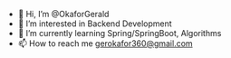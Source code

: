 - 👋 Hi, I’m @OkaforGerald
- 👀 I’m interested in Backend Development
- 🌱 I’m currently learning Spring/SpringBoot, Algorithms
- 📫 How to reach me gerokafor360@gmail.com

<!---
OkaforGerald/OkaforGerald is a ✨ special ✨ repository because its `README.md` (this file) appears on your GitHub profile.
You can click the Preview link to take a look at your changes.
--->
